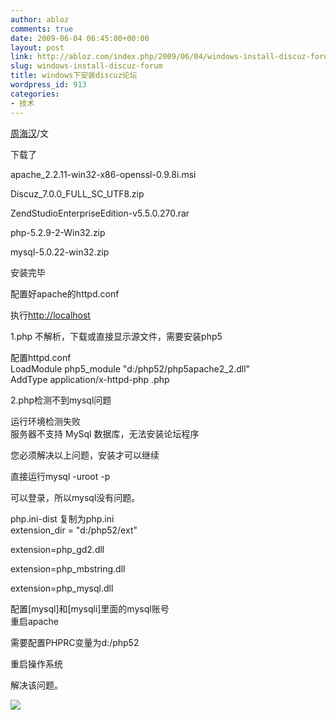 ```yaml
---
author: abloz
comments: true
date: 2009-06-04 06:45:00+00:00
layout: post
link: http://abloz.com/index.php/2009/06/04/windows-install-discuz-forum/
slug: windows-install-discuz-forum
title: windows下安装discuz论坛
wordpress_id: 913
categories:
- 技术
---
```


[周海汉](http://blog.csdn.net/ablo_zhou)/文

 

下载了

apache_2.2.11-win32-x86-openssl-0.9.8i.msi

Discuz_7.0.0_FULL_SC_UTF8.zip

ZendStudioEnterpriseEdition-v5.5.0.270.rar

php-5.2.9-2-Win32.zip

mysql-5.0.22-win32.zip

安装完毕

配置好apache的httpd.conf

执行[http://localhost](http://localhost/)

 

1.php 不解析，下载或直接显示源文件，需要安装php5

配置httpd.conf  
LoadModule php5_module "d:/php52/php5apache2_2.dll"  
AddType application/x-httpd-php .php

 

2.php检测不到mysql问题

  
运行环境检测失败  
服务器不支持 MySql 数据库，无法安装论坛程序

您必须解决以上问题，安装才可以继续

 

直接运行mysql -uroot -p

可以登录，所以mysql没有问题。

 

php.ini-dist 复制为php.ini  
extension_dir = "d:/php52/ext"

 

extension=php_gd2.dll

extension=php_mbstring.dll

extension=php_mysql.dll

配置[mysql]和[mysqli]里面的mysql账号  
重启apache

需要配置PHPRC变量为d:/php52

重启操作系统

解决该问题。

  
  


![](http://img.zemanta.com/pixy.gif?x-id=882c29e6-916f-88a7-8e84-c61f93f79fda)
